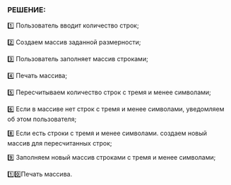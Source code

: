 ### РЕШЕНИЕ:
1️⃣ Пользователь вводит количество строк;

2️⃣ Создаем массив заданной размерности;

3️⃣ Пользователь заполняет массив строками;

4️⃣ Печать массива;

5️⃣ Пересчитываем количество строк с тремя и менее символами;

6️⃣ Если в массиве нет строк с тремя и менее символами, уведомляем об этом пользователя;

8️⃣ Если есть строки с тремя и менее символами. создаем новый массив для пересчитанных строк;

9️⃣ Заполняем новый массив строками с тремя и менее символами;

1️⃣0️⃣Печать массива.
